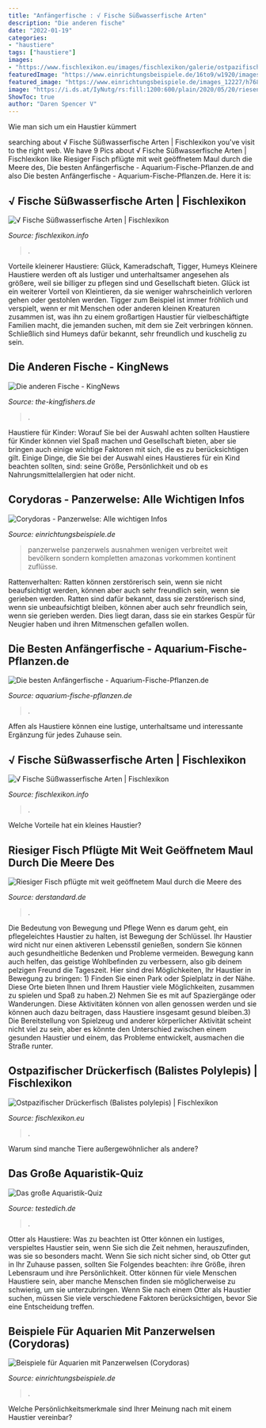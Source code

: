 ```yaml
---
title: "Anfängerfische : √ Fische Süßwasserfische Arten"
description: "Die anderen fische"
date: "2022-01-19"
categories:
- "haustiere"
tags: ["haustiere"]
images:
- "https://www.fischlexikon.eu/images/fischlexikon/galerie/ostpazifischer-drueckerfisch-01.jpg"
featuredImage: "https://www.einrichtungsbeispiele.de/16to9/w1920/images_6387/aquarium-einrichten-mit-panzerwels__e72a5d4d6a18b19c4316ac6e7cc71598.jpg"
featured_image: "https://www.einrichtungsbeispiele.de/images_12227/h768_w1024/aquarium-einrichten-mit-julii-panzerwels__fb472e6e7e39b3e09ec5094934321612.jpg"
image: "https://i.ds.at/IyNutg/rs:fill:1200:600/plain/2020/05/20/riesenfisch.jpg"
ShowToc: true
author: "Daren Spencer V"
---
```



Wie man sich um ein Haustier kümmert

	

		
searching about √ Fische Süßwasserfische Arten | Fischlexikon you've visit to the right web. We have 9 Pics about √ Fische Süßwasserfische Arten | Fischlexikon like Riesiger Fisch pflügte mit weit geöffnetem Maul durch die Meere des, Die besten Anfängerfische - Aquarium-Fische-Pflanzen.de and also Die besten Anfängerfische - Aquarium-Fische-Pflanzen.de. Here it is:
		
    
## √ Fische Süßwasserfische Arten | Fischlexikon

<img loading=lazy src="https://i.pinimg.com/originals/72/5a/2e/725a2e4706e2a29200920237e297c054.jpg" onerror="this.onerror=null;this.src='https://tse1.mm.bing.net/th?id=OIP.j66PlpwbGDzVvgBMZrClAwAAAA&amp;pid=15.1';" alt="√ Fische Süßwasserfische Arten | Fischlexikon">

_Source: fischlexikon.info_

>. 

	

Vorteile kleinerer Haustiere: Glück, Kameradschaft, Tigger, Humeys
Kleinere Haustiere werden oft als lustiger und unterhaltsamer angesehen als größere, weil sie billiger zu pflegen sind und Gesellschaft bieten. Glück ist ein weiterer Vorteil von Kleintieren, da sie weniger wahrscheinlich verloren gehen oder gestohlen werden. Tigger zum Beispiel ist immer fröhlich und verspielt, wenn er mit Menschen oder anderen kleinen Kreaturen zusammen ist, was ihn zu einem großartigen Haustier für vielbeschäftigte Familien macht, die jemanden suchen, mit dem sie Zeit verbringen können. Schließlich sind Humeys dafür bekannt, sehr freundlich und kuschelig zu sein.

    
## Die Anderen Fische - KingNews

<img loading=lazy src="http://the-kingfishers.de/Blog/uploads/IMG-20170814-WA0001.jpg" onerror="this.onerror=null;this.src='https://tse2.mm.bing.net/th?id=OIP.EU0_PpixwEOw0nvO-M0DCAHaFj&amp;pid=15.1';" alt="Die anderen Fische - KingNews">

_Source: the-kingfishers.de_

>. 

	

Haustiere für Kinder: Worauf Sie bei der Auswahl achten sollten
Haustiere für Kinder können viel Spaß machen und Gesellschaft bieten, aber sie bringen auch einige wichtige Faktoren mit sich, die es zu berücksichtigen gilt. Einige Dinge, die Sie bei der Auswahl eines Haustieres für ein Kind beachten sollten, sind: seine Größe, Persönlichkeit und ob es Nahrungsmittelallergien hat oder nicht.

    
## Corydoras - Panzerwelse: Alle Wichtigen Infos

<img loading=lazy src="https://www.einrichtungsbeispiele.de/16to9/w1920/images_6387/aquarium-einrichten-mit-panzerwels__e72a5d4d6a18b19c4316ac6e7cc71598.jpg" onerror="this.onerror=null;this.src='https://tse2.mm.bing.net/th?id=OIP.8vduwPBjwMdpEuAMYdGVvgHaEK&amp;pid=15.1';" alt="Corydoras - Panzerwelse: Alle wichtigen Infos">

_Source: einrichtungsbeispiele.de_

>panzerwelse panzerwels ausnahmen wenigen verbreitet weit bevölkern sondern kompletten amazonas vorkommen kontinent zuflüsse. 

	

Rattenverhalten: Ratten können zerstörerisch sein, wenn sie nicht beaufsichtigt werden, können aber auch sehr freundlich sein, wenn sie gerieben werden.
Ratten sind dafür bekannt, dass sie zerstörerisch sind, wenn sie unbeaufsichtigt bleiben, können aber auch sehr freundlich sein, wenn sie gerieben werden. Dies liegt daran, dass sie ein starkes Gespür für Neugier haben und ihren Mitmenschen gefallen wollen.

    
## Die Besten Anfängerfische - Aquarium-Fische-Pflanzen.de

<img loading=lazy src="https://aquarium-fische-pflanzen.de/wp-content/uploads/2018/07/Corydoras_panzerwelse-im-aquarium-1-768x344.jpg" onerror="this.onerror=null;this.src='https://tse2.mm.bing.net/th?id=OIP.cFMNTGwUnwXNJXlbbXjK5AHaDU&amp;pid=15.1';" alt="Die besten Anfängerfische - Aquarium-Fische-Pflanzen.de">

_Source: aquarium-fische-pflanzen.de_

>. 

	

Affen als Haustiere können eine lustige, unterhaltsame und interessante Ergänzung für jedes Zuhause sein.

    
## √ Fische Süßwasserfische Arten | Fischlexikon

<img loading=lazy src="https://i.pinimg.com/originals/e6/dc/99/e6dc991403472a48dd5bbb2582e3af4b.png" onerror="this.onerror=null;this.src='https://tse2.mm.bing.net/th?id=OIP.Mqv0tvhbhUAMaghIZi19tgAAAA&amp;pid=15.1';" alt="√ Fische Süßwasserfische Arten | Fischlexikon">

_Source: fischlexikon.info_

>. 

	

Welche Vorteile hat ein kleines Haustier?

    
## Riesiger Fisch Pflügte Mit Weit Geöffnetem Maul Durch Die Meere Des

<img loading=lazy src="https://i.ds.at/IyNutg/rs:fill:1200:600/plain/2020/05/20/riesenfisch.jpg" onerror="this.onerror=null;this.src='https://tse3.mm.bing.net/th?id=OIP.G_KZehmeeubudZtWZOOsCgHaEO&amp;pid=15.1';" alt="Riesiger Fisch pflügte mit weit geöffnetem Maul durch die Meere des">

_Source: derstandard.de_

>. 

	

Die Bedeutung von Bewegung und Pflege
Wenn es darum geht, ein pflegeleichtes Haustier zu halten, ist Bewegung der Schlüssel. Ihr Haustier wird nicht nur einen aktiveren Lebensstil genießen, sondern Sie können auch gesundheitliche Bedenken und Probleme vermeiden. Bewegung kann auch helfen, das geistige Wohlbefinden zu verbessern, also gib deinem pelzigen Freund die Tageszeit. Hier sind drei Möglichkeiten, Ihr Haustier in Bewegung zu bringen: 1) Finden Sie einen Park oder Spielplatz in der Nähe. Diese Orte bieten Ihnen und Ihrem Haustier viele Möglichkeiten, zusammen zu spielen und Spaß zu haben.2) Nehmen Sie es mit auf Spaziergänge oder Wanderungen. Diese Aktivitäten können von allen genossen werden und sie können auch dazu beitragen, dass Haustiere insgesamt gesund bleiben.3) Die Bereitstellung von Spielzeug und anderer körperlicher Aktivität scheint nicht viel zu sein, aber es könnte den Unterschied zwischen einem gesunden Haustier und einem, das Probleme entwickelt, ausmachen die Straße runter.

    
## Ostpazifischer Drückerfisch (Balistes Polylepis) | Fischlexikon

<img loading=lazy src="https://www.fischlexikon.eu/images/fischlexikon/galerie/ostpazifischer-drueckerfisch-01.jpg" onerror="this.onerror=null;this.src='https://tse2.mm.bing.net/th?id=OIP.K4dJxYKPzNcwHXjGGFkCGwHaFj&amp;pid=15.1';" alt="Ostpazifischer Drückerfisch (Balistes polylepis) | Fischlexikon">

_Source: fischlexikon.eu_

>. 

	

Warum sind manche Tiere außergewöhnlicher als andere?

    
## Das Große Aquaristik-Quiz

<img loading=lazy src="https://www.testedich.de/quiz39/picture/pic_1456663971_4.jpg?1593019310" onerror="this.onerror=null;this.src='https://tse4.mm.bing.net/th?id=OIP.iSXjofOVnZGZ9_3ZgJs-dQHaFj&amp;pid=15.1';" alt="Das große Aquaristik-Quiz">

_Source: testedich.de_

>. 

	

Otter als Haustiere: Was zu beachten ist
Otter können ein lustiges, verspieltes Haustier sein, wenn Sie sich die Zeit nehmen, herauszufinden, was sie so besonders macht. Wenn Sie sich nicht sicher sind, ob Otter gut in Ihr Zuhause passen, sollten Sie Folgendes beachten: ihre Größe, ihren Lebensraum und ihre Persönlichkeit. Otter können für viele Menschen Haustiere sein, aber manche Menschen finden sie möglicherweise zu schwierig, um sie unterzubringen. Wenn Sie nach einem Otter als Haustier suchen, müssen Sie viele verschiedene Faktoren berücksichtigen, bevor Sie eine Entscheidung treffen.

    
## Beispiele Für Aquarien Mit Panzerwelsen (Corydoras)

<img loading=lazy src="https://www.einrichtungsbeispiele.de/images_12227/h768_w1024/aquarium-einrichten-mit-julii-panzerwels__fb472e6e7e39b3e09ec5094934321612.jpg" onerror="this.onerror=null;this.src='https://tse2.mm.bing.net/th?id=OIP.m9gWd7czgPtcOiRIS-vDLAHaFj&amp;pid=15.1';" alt="Beispiele für Aquarien mit Panzerwelsen (Corydoras)">

_Source: einrichtungsbeispiele.de_

>. 

	

Welche Persönlichkeitsmerkmale sind Ihrer Meinung nach mit einem Haustier vereinbar?

